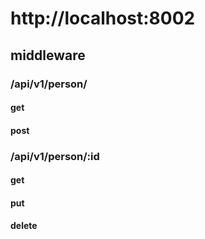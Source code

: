 # http://localhost:8002
## middleware
### /api/v1/person/
#### get 
#### post
### /api/v1/person/:id
#### get
#### put
#### delete